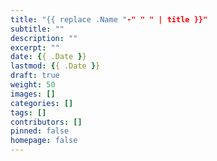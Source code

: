 ```yaml
---
title: "{{ replace .Name "-" " " | title }}"
subtitle: ""
description: ""
excerpt: ""
date: {{ .Date }}
lastmod: {{ .Date }}
draft: true
weight: 50
images: []
categories: []
tags: []
contributors: []
pinned: false
homepage: false
---
```

